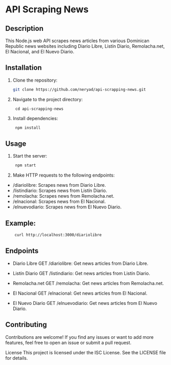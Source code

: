 # API Scraping News

## Description
This Node.js web API scrapes news articles from various Dominican Republic news websites including Diario Libre, Listín Diario, Remolacha.net, El Nacional, and El Nuevo Diario.

## Installation
1. Clone the repository:
   ```bash
   git clone https://github.com/neryad/api-scrapping-news.git
   ```
2. Navigate to the project directory:
   ```
    cd api-scrapping-news
   ```
3. Install dependencies:
   ```bash
    npm install
    ```
## Usage

1. Start the server:
   ```bash
    npm start
   ```
2. Make HTTP requests to the following endpoints:
- /diariolibre: Scrapes news from Diario Libre.
- /listindiario: Scrapes news from Listín Diario.
- /remolacha: Scrapes news from Remolacha.net.
- /elnacional: Scrapes news from El Nacional.
- /elnuevodiario: Scrapes news from El Nuevo Diario.

## Example:

```bash
    curl http://localhost:3000/diariolibre
```
## Endpoints
*   Diario Libre
 GET /diariolibre: Get news articles from Diario Libre.

* Listín Diario
GET /listindiario: Get news articles from Listín Diario.

* Remolacha.net
GET /remolacha: Get news articles from Remolacha.net.

* El Nacional
GET /elnacional: Get news articles from El Nacional.

* El Nuevo Diario
GET /elnuevodiario: Get news articles from El Nuevo Diario.

## Contributing
Contributions are welcome! If you find any issues or want to add more features, feel free to open an issue or submit a pull request.

License
This project is licensed under the ISC License. See the LICENSE file for details.
